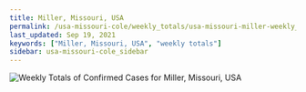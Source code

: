 ```yaml
---
title: Miller, Missouri, USA
permalink: /usa-missouri-cole/weekly_totals/usa-missouri-miller-weekly_totals.html
last_updated: Sep 19, 2021
keywords: ["Miller, Missouri, USA", "weekly totals"]
sidebar: usa-missouri-cole_sidebar
---
```


![Weekly Totals of Confirmed Cases for Miller, Missouri, USA](/covid_tracker/images/graphs/usa-missouri-miller-weekly_totals_graph.png)
